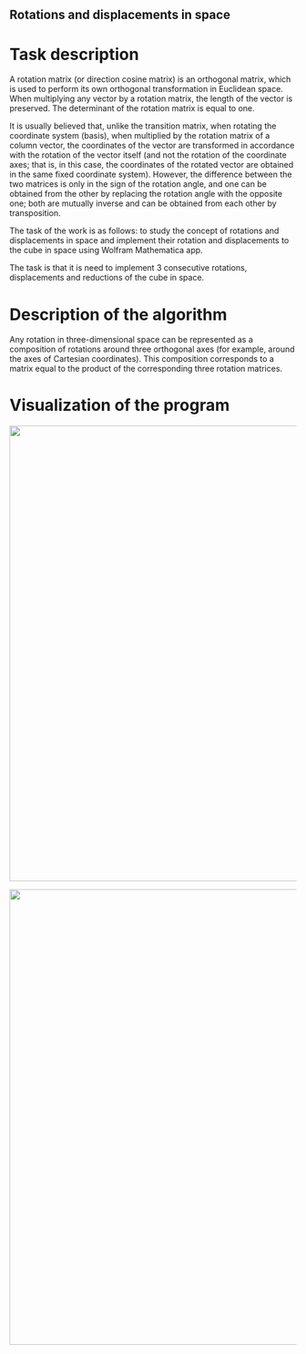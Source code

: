 ## Rotations and displacements in space

# Task description

A rotation matrix (or direction cosine matrix) is an orthogonal matrix, which is used to perform its own orthogonal transformation in Euclidean space. When multiplying any vector by a rotation matrix, the length of the vector is preserved. The determinant of the rotation matrix is equal to one.  
  
It is usually believed that, unlike the transition matrix, when rotating the coordinate system (basis), when multiplied by the rotation matrix of a column vector, the coordinates of the vector are transformed in accordance with the rotation of the vector itself (and not the rotation of the coordinate axes; that is, in this case, the coordinates of the rotated vector are obtained in the same fixed coordinate system). However, the difference between the two matrices is only in the sign of the rotation angle, and one can be obtained from the other by replacing the rotation angle with the opposite one; both are mutually inverse and can be obtained from each other by transposition.  

The task of the work is as follows: to study the concept of rotations and displacements in space and implement their rotation and displacements to the cube in space using Wolfram Mathematica app.  
  
The task is that it is need to implement 3 consecutive rotations, displacements and reductions of the cube in space.   

# Description of the algorithm

Any rotation in three-dimensional space can be represented as a composition of rotations around three orthogonal axes (for example, around the axes of Cartesian coordinates). This composition corresponds to a matrix equal to the product of the corresponding three rotation matrices.  

# Visualization of the program

<p align="center">
  <img width="800" src="https://github.com/pivp/mathematical-modeling/blob/496bbae46e1b7ea325eae8eae74af3d63b9a6251/rotations_in_space/visualization/cubes.png">
</p>

<p align="center">
  <img width="800" src="https://github.com/pivp/mathematical-modeling/blob/496bbae46e1b7ea325eae8eae74af3d63b9a6251/rotations_in_space/visualization/cubes2.png">
</p>
